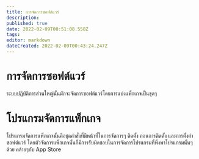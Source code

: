 ```yaml
---
title: การจัดการซอฟต์แวร์
description: 
published: true
date: 2022-02-09T00:51:08.558Z
tags: 
editor: markdown
dateCreated: 2022-02-09T00:43:24.247Z
---
```


# การจัดการซอฟต์แวร์
ระบบปฏิบัติการส่วนใหญ่นั้นมักจะจัดการซอฟต์แวร์โดยการแบ่งแพ็กเกจเป็นชุดๆ

# โปรแกรมจัดการแพ็กเกจ
โปรแกรมจัดการแพ็กเกจนั้นคือชุดคำสั่งที่มีหน้าที่ในการจัดการๆ ติดตั้ง ถอนการติดตั้ง และการตั้งค่าซอฟต์แวร์ โดยตัวจัดการแพ็กเกจนั้นก็มีการรับผิดชอบในการจัดการโปรแกรมที่พึ่งพาโปรแกรมนั้นๆ ด้วย คล้ายๆกับ App Store